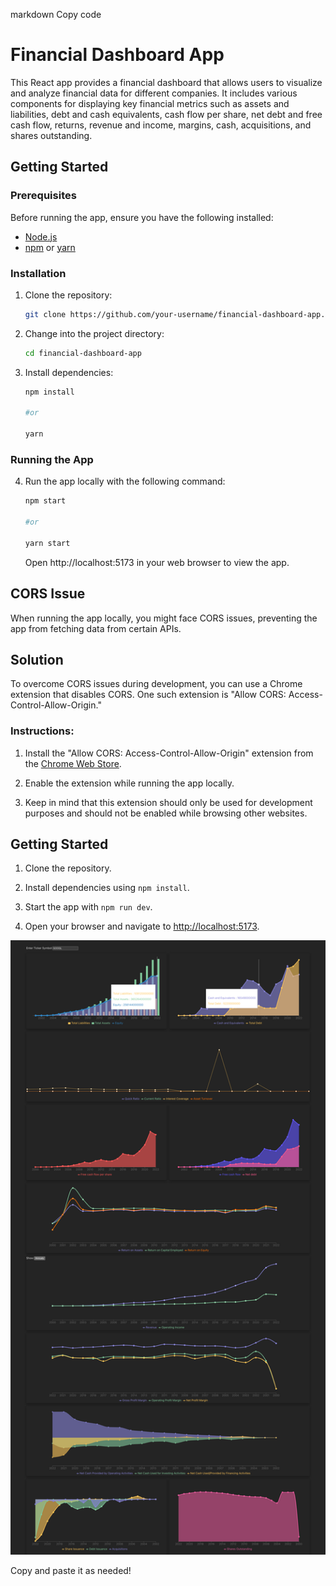 markdown
Copy code

# Financial Dashboard App

This React app provides a financial dashboard that allows users to visualize and analyze financial data for different companies. It includes various components for displaying key financial metrics such as assets and liabilities, debt and cash equivalents, cash flow per share, net debt and free cash flow, returns, revenue and income, margins, cash, acquisitions, and shares outstanding.

## Getting Started

### Prerequisites

Before running the app, ensure you have the following installed:

- [Node.js](https://nodejs.org/)
- [npm](https://www.npmjs.com/) or [yarn](https://yarnpkg.com/)

### Installation

1. Clone the repository:

   ```bash
   git clone https://github.com/your-username/financial-dashboard-app.git

   ```

2. Change into the project directory:

   ```bash
   cd financial-dashboard-app

   ```

3. Install dependencies:

   ```bash
   npm install

   #or

   yarn
   ```

### Running the App

4. Run the app locally with the following command:

   ```bash
   npm start

   #or

   yarn start

   ```

   Open http://localhost:5173 in your web browser to view the app.

## CORS Issue

When running the app locally, you might face CORS issues, preventing the app from fetching data from certain APIs.

## Solution

To overcome CORS issues during development, you can use a Chrome extension that disables CORS. One such extension is "Allow CORS: Access-Control-Allow-Origin."

### Instructions:

1. Install the "Allow CORS: Access-Control-Allow-Origin" extension from the [Chrome Web Store](https://chrome.google.com/webstore/detail/allow-cors-access-control/lhobafahddgcelffkeicbaginigeejlf).

2. Enable the extension while running the app locally.

3. Keep in mind that this extension should only be used for development purposes and should not be enabled while browsing other websites.

## Getting Started

1. Clone the repository.

2. Install dependencies using `npm install`.

3. Start the app with `npm run dev`.

4. Open your browser and navigate to [http://localhost:5173](http://localhost:3000).

![Financial Dashboard](./dashboard_screenshot.png)

Copy and paste it as needed!
